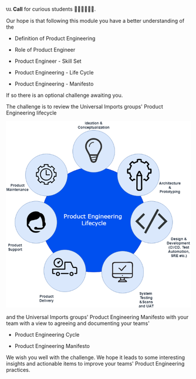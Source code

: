 📞📞📞 **Call** for curious students 👩👨👵👴👱👳.

Our hope is that following this module you have a better understanding of the

- Definition of Product Engineering

- Role of Product Engineer

- Product Engineer - Skill Set

- Product Engineering - Life Cycle

- Product Engineering - Manifesto

If so there is an optional challenge awaiting you.

The challenge is to review the Universal Imports groups' Product Engineering lifecycle

![Product Engineering Cycle](../../assets/online-pe-dojo/pe-introduction/productengineering-lifecycle.png)

and the Universal Imports groups' Product Engineering Manifesto with your team with a view to agreeing and documenting your teams'

- Product Engineering Cycle

- Product Engineering Manifesto

We wish you well with the challenge. We hope it leads to some interesting insights and actionable items to improve your teams' Product Engineering practices.
